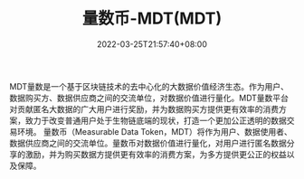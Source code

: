 ﻿---
weight: 
title: "量数币-MDT(MDT)"
description: "MDT量数是一个基于区块链技术的去中心化的大数据价值经济生态"
date: 2022-03-25T21:57:40+08:00
lastmod: 2022-03-25T16:45:40+08:00
draft: false
authors: ["Metabd"]
featuredImage: "liangshubi-mdtmdt.webp"
link: ""
tags: ["数字代币","量数币-MDT(MDT)"]
categories: ["navigation"]
navigation: ["数字代币"]
lightgallery: true
toc: true
pinned: false
recommend: false
recommend1: false
---
MDT量数是一个基于区块链技术的去中心化的大数据价值经济生态。作为用户、数据购买方、数据供应商之间的交流单位，对数据价值进行量化。MDT量数平台对贡献匿名大数据的广大用户进行奖励，并为数据购买方提供更有效率的消费方案，致力于改变普通用户处于生物链底端的现状，打造一个更加公正透明的数据交易环境。
量数币（Measurable Data Token，MDT）将作为用户、数据使用者、数据供应商之间的交流单位。量数币对数据价值进行量化，对用户进行匿名数据分享的激励，并为购买数据方提供更有效率的消费方案，为多方提供更公正的权益以及保障。
